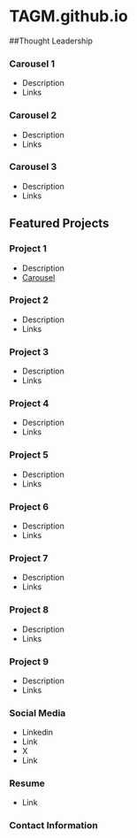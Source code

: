 # TAGM.github.io
##Thought Leadership
### Carousel 1
- Description
- Links
  
### Carousel 2
- Description
- Links
 
### Carousel 3
- Description
- Links 


## Featured Projects
### Project 1
- Description
- [Carousel](https://www.canva.com/design/DAGp_Se_bXg/9DNKoAEViFNXyjNdxfRWeQ/watch)

### Project 2
- Description
- Links
  
### Project 3
- Description
- Links

### Project 4
- Description
- Links

### Project 5
- Description
- Links

### Project 6
- Description
- Links

### Project 7
- Description
- Links

### Project 8
- Description
- Links

### Project 9
- Description
- Links

### Social Media
- Linkedin
- Link
- X
- Link
### Resume
- Link

### Contact Information
